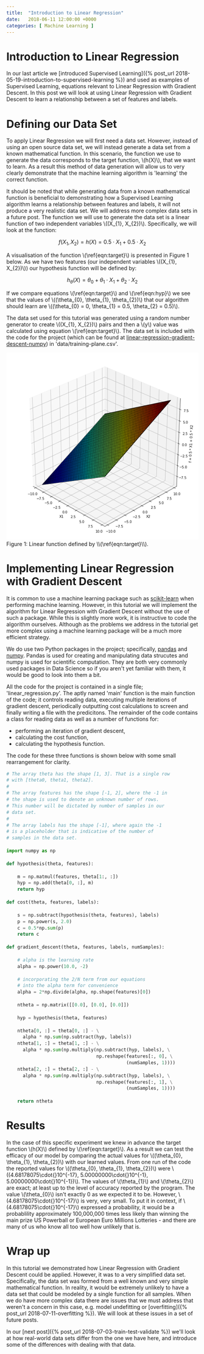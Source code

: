 ```yaml
---
title:  "Introduction to Linear Regression"
date:   2018-06-11 12:00:00 +0000
categories: [ Machine Learning ]
---
```


# Introduction to Linear Regression

In our last article we [introduced Supervised Learning]({% post_url 2018-05-19-introduction-to-supervised-learning %}) and used as examples of Supervised Learning, equations relevant to Linear Regression with Gradient Descent. In this post we will look at using Linear Regression with Gradient Descent to learn a relationship between a set of features and labels. 


# Defining our Data Set

To apply Linear Regression we will first need a data set. However, instead of using an open source data set, we will instead generate a data set from a known mathematical function. In this scenario, the function we use to generate the data corresponds to the target function, \\(h(X)\\), that we want to learn. As a result this method of data generation will allow us to very clearly demonstrate that the machine learning algorithm is 'learning' the correct function.

It should be noted that while generating data from a known mathematical function is beneficial to demonstrating how a Supervised Learning algorithm learns a relationship between features and labels, it will not produce a very realistic data set. We will address more complex data sets in a future post.
The function we will use to generate the data set is a linear function of two independent variables \\((X\_{1}, X\_{2})\\). Specifically, we will look at the function:

$$
\begin{equation}
f(X_{1}, X_{2}) = h(X) = 0.5 \cdot X_{1} + 0.5 \cdot X_{2}\label{eqn:target}\tag{1}
\end{equation}
$$

A visualisation of the function \\(\ref{eqn:target}\\) is presented in Figure 1 below. As we have two features (our independent variables \\((X\_{1}, X\_{2})\\)) our hypothesis function will be defined by:

$$
\begin{equation}
h_{\theta}(X) = \theta_{0} + \theta_{1} \cdot{} X_{1} + \theta_{2} \cdot{} X_{2}\label{eqn:hyp}\tag{2}
\end{equation}
$$

If we compare equations \\(\ref{eqn:target}\\) and \\(\ref{eqn:hyp}\\) we see that the values of \\((\theta\_{0}, \theta\_{1}, \theta\_{2})\\) that our algorithm should learn are \\((\theta\_{0} = 0, \theta\_{1} = 0.5, \theta\_{2} = 0.5)\\).

The data set used for this tutorial was generated using a random number generator to create \\((X\_{1}, X\_{2})\\) pairs and then a \\(y\\) value was calculated using equation \\(\ref{eqn:target}\\). The data set is included with the code for the project (which can be found at [linear-regression-gradient-descent-numpy](https://github.com/ianharris/linear-regression-gradient-descent-numpy)) in 'data/training-plane.csv'.

<img src='/assets/linear-function.png'/>
<br/>
Figure 1: Linear function defined by \\(\ref{eqn:target}\\).

# Implementing Linear Regression with Gradient Descent

It is common to use a machine learning package such as [scikit-learn](http://scikit-learn.org/stable/index.html) when performing machine learning. However, in this tutorial we will implement the algorithm for Linear Regression with Gradient Descent without the use of such a package. While this is slightly more work, it is instructive to code the algorithm ourselves. Although as the problems we address in the tutorial get more complex using a machine learning package will be a much more efficient strategy.

We do use two Python packages in the project; specifically, [pandas](https://pandas.pydata.org/) and [numpy](http://www.numpy.org/). Pandas is used for creating and manipulating data strucutes and numpy is used for scientific computation. They are both very commonly used packages in Data Science so if you aren't yet familiar with them, it would be good to look into them a bit.

All the code for the project is contained in a single file; 'linear\_regression.py'. The aptly named 'main' function is the main function of the code; it controls reading data, executing multiple iterations of gradient descent, periodically outputting cost calculations to screen and finally writing a file with the predicitons. The remainder of the code contains a class for reading data as well as a number of functions for:

* performing an iteration of gradient descent,
* calculating the cost function,
* calculating the hypothesis function.

The code for these three functions is shown below with some small rearrangement for clarity.

```python
# The array theta has the shape [1, 3]. That is a single row 
# with [theta0, theta1, theta2].
# 
# The array features has the shape [-1, 2], where the -1 in 
# the shape is used to denote an unknown number of rows. 
# This number will be dictated by number of samples in our 
# data set.
#
# The array labels has the shape [-1], where again the -1 
# is a placeholder that is indicative of the number of 
# samples in the data set.

import numpy as np

def hypothesis(theta, features):

    m = np.matmul(features, theta[1:, :])
    hyp = np.add(theta[0, :], m)
    return hyp

def cost(theta, features, labels):

    s = np.subtract(hypothesis(theta, features), labels)
    p = np.power(s, 2.0)
    c = 0.5*np.sum(p)
    return c

def gradient_descent(theta, features, labels, numSamples):

    # alpha is the learning rate
    alpha = np.power(10.0, -2)

    # incorporating the 2/N term from our equations 
    # into the alpha term for convenience
    alpha = 2*np.divide(alpha, np.shape(features)[0])

    ntheta = np.matrix([[0.0], [0.0], [0.0]])

    hyp = hypothesis(theta, features)

    ntheta[0, :] = theta[0, :] - \
      alpha * np.sum(np.subtract(hyp, labels))
    ntheta[1, :] = theta[1, :] - \
      alpha * np.sum(np.multiply(np.subtract(hyp, labels), \
                                 np.reshape(features[:, 0], \
                                            (numSamples, 1))))
    ntheta[2, :] = theta[2, :] - \
      alpha * np.sum(np.multiply(np.subtract(hyp, labels), \
                                 np.reshape(features[:, 1], \
                                            (numSamples, 1))))

    return ntheta
```

# Results

In the case of this specific experiment we knew in advance the target function \\(h(X)\\) defined by \\(\ref{eqn:target}\\). As a result we can test the efficacy of our model by comparing the actual values for \\((\theta\_{0}, \theta\_{1}, \theta\_{2})\\) with our learned values. From one run of the code the reported values for \\((\theta\_{0}, \theta\_{1}, \theta\_{2})\\) were \\((4.68178075\cdot{}10^{-17}, 5.00000000\cdot{}10^{-1}, 5.00000000\cdot{}10^{-1})\\). The values of \\(\theta\_{1}\\) and \\(\theta\_{2}\\) are exact; at least up to the level of accuracy reported by the program. The value \\(\theta\_{0}\\) isn't exactly 0 as we expected it to be. However, \\(4.68178075\cdot{}10^{-17}\\) is very, very small. To put it in context, if \\(4.68178075\cdot{}10^{-17}\\) expressed a probability, it would be a probablility approximately 100,000,000 times less likely than winning the main prize US Powerball or European Euro Millions Lotteries - and there are many of us who know all too well how unlikely that is.

# Wrap up

In this tutorial we demonstrated how Linear Regression with Gradient Descent could be applied. However, it was to a very simplified data set. Specifically, the data set was formed from a well known and very simple mathematical function. In reality, it would be extremely unlikely to have a data set that could be modeled by a single function for all samples. When we do have more complex data there are issues that we must address that weren't a concern in this case, e.g. model undefitting or [overfitting]({% post_url 2018-07-11-overfitting %}). We will look at these issues in a set of future posts.

In our [next post]({% post_url 2018-07-03-train-test-validate %}) we'll look at how real-world data sets differ from the one we have here, and introduce some of the differences with dealing with that data.
